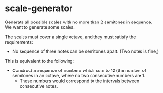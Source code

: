 # scale-generator

Generate all possible scales with no more than 2 semitones in sequence.
We want to generate some scales.

The scales must cover a single octave, and they must satisfy the requirements:
-   No sequence of three notes can be semitones apart. (Two notes is fine,)

This is equivalent to the following:
-   Construct a sequence of numbers which sum to 12 (the number of semitones in
    an octave, where no two consecutive numbers are 1.
    -   These numbers would correspond to the intervals between consecutive
        notes.

